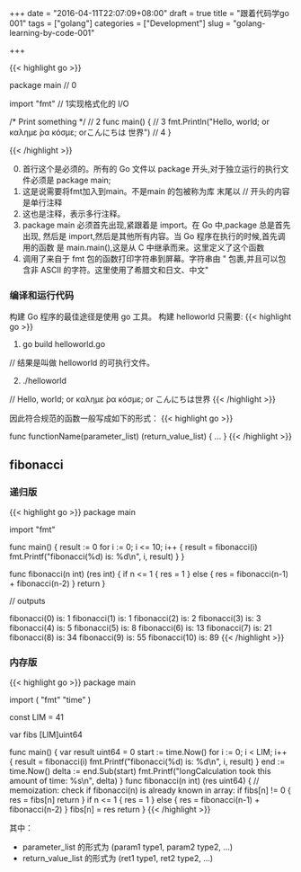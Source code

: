 +++
date = "2016-04-11T22:07:09+08:00"
draft = true
title = "跟着代码学go 001"
tags = ["golang"]
categories = ["Development"]
slug = "golang-learning-by-code-001"

+++

{{< highlight go >}}

package main // 0

import "fmt" // 1实现格式化的 I/O 

/* Print something */ // 2 
func main() { // 3
	fmt.Println("Hello, world; or καλημε ́ρα κóσμε; orこんにちは 世界") // 4
}

{{< /highlight >}}

0. 首行这个是必须的。所有的 Go 文件以 package <something> 开头,对于独立运行的执行文件必须是 package main;
1. 这是说需要将fmt加入到main。不是main 的包被称为库 末尾以 // 开头的内容是单行注释
2. 这也是注释，表示多行注释。 
3. package main 必须首先出现,紧跟着是 import。在 Go 中,package 总是首先出现, 然后是 import,然后是其他所有内容。当 Go 程序在执行的时候,首先调用的函数 是 main.main(),这是从 C 中继承而来。这里定义了这个函数
4. 调用了来自于 fmt 包的函数打印字符串到屏幕。字符串由 " 包裹,并且可以包含非 ASCII 的字符。这里使用了希腊文和日文、中文"

### 编译和运行代码

构建 Go 程序的最佳途径是使用 go 工具。 构建 helloworld 只需要:
{{< highlight go >}}
1. go build helloworld.go

// 结果是叫做 helloworld 的可执行文件。

2. ./helloworld

// Hello, world; or καλημε ́ρα κóσμε; or こんにちは世界
{{< /highlight >}}

因此符合规范的函数一般写成如下的形式：
{{< highlight go >}}

func functionName(parameter_list) (return_value_list) {
   …
}
{{< /highlight >}}

## fibonacci 

### 递归版

{{< highlight go >}}
package main

import "fmt"

func main() {
    result := 0
    for i := 0; i <= 10; i++ {
		result = fibonacci(i)
		fmt.Printf("fibonacci(%d) is: %d\n", i, result)
	}
}

func fibonacci(n int) (res int) {
    if n <= 1 {
		res = 1
	} else {
		res = fibonacci(n-1) + fibonacci(n-2)
	}
	return
}

// outputs

fibonacci(0) is: 1
fibonacci(1) is: 1
fibonacci(2) is: 2
fibonacci(3) is: 3
fibonacci(4) is: 5
fibonacci(5) is: 8
fibonacci(6) is: 13
fibonacci(7) is: 21
fibonacci(8) is: 34
fibonacci(9) is: 55
fibonacci(10) is: 89
{{< /highlight >}}

### 内存版

{{< highlight go >}}
package main

import (
    "fmt"
    "time"
)

const LIM = 41

var fibs [LIM]uint64

func main() {
    var result uint64 = 0
    start := time.Now()
    for i := 0; i < LIM; i++ {
		result = fibonacci(i)
		fmt.Printf("fibonacci(%d) is: %d\n", i, result)
    }
    end := time.Now()
    delta := end.Sub(start)
    fmt.Printf("longCalculation took this amount of time: %s\n", delta)
}
func fibonacci(n int) (res uint64) {
    // memoization: check if fibonacci(n) is already known in array:
    if fibs[n] != 0 {
		res = fibs[n]
		return
    }
    if n <= 1 {
		res = 1
    } else {
		res = fibonacci(n-1) + fibonacci(n-2)
    }
    fibs[n] = res
    return
}
{{< /highlight >}}



其中：

* parameter_list 的形式为 (param1 type1, param2 type2, …)
* return_value_list 的形式为 (ret1 type1, ret2 type2, …)

